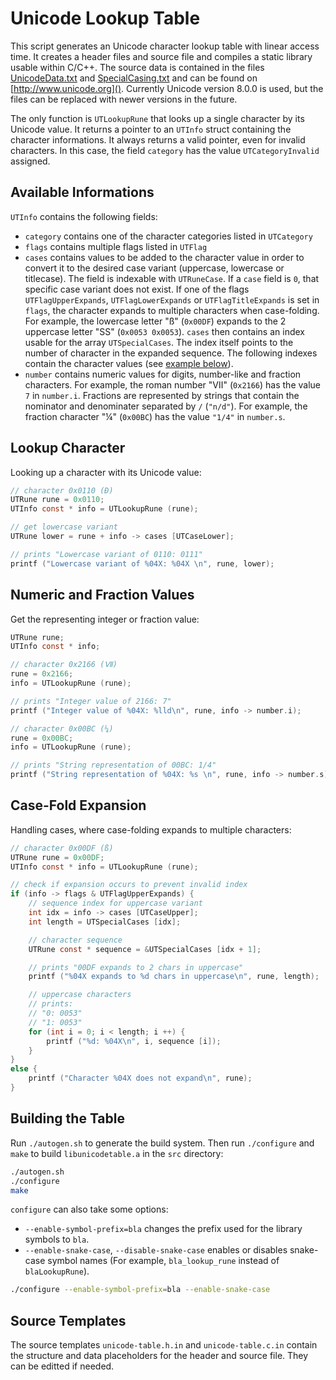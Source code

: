 Unicode Lookup Table
====================

This script generates an Unicode character lookup table with linear access time. It creates a header files and source file and compiles a static library usable within C/C++. The source data is contained in the files [UnicodeData.txt](http://www.unicode.org/Public/8.0.0/ucd/UnicodeData.txt) and [SpecialCasing.txt](http://www.unicode.org/Public/8.0.0/ucd/SpecialCasing.txt) and can be found on [http://www.unicode.org](). Currently Unicode version 8.0.0 is used, but the files can be replaced with newer versions in the future.

The only function is `UTLookupRune` that looks up a single character by its Unicode value. It returns a pointer to an `UTInfo` struct containing the character informations. It always returns a valid pointer, even for invalid characters. In this case, the field `category` has the value `UTCategoryInvalid` assigned.

Available Informations
----------------------

`UTInfo` contains the following fields:

- `category` contains one of the character categories listed in `UTCategory`
- `flags` contains multiple flags listed in `UTFlag`
- `cases` contains values to be added to the character value in order to convert it to the desired case variant (uppercase, lowercase or titlecase). The field is indexable with `UTRuneCase`. If a `case` field is `0`, that specific case variant does not exist. If one of the flags `UTFlagUpperExpands`, `UTFlagLowerExpands` or `UTFlagTitleExpands` is set in `flags`, the character expands to multiple characters when case-folding. For example, the lowercase letter "ß" (`0x00DF`) expands to the 2 uppercase letter "SS" (`0x0053 0x0053`). `cases` then contains an index usable for the array `UTSpecialCases`. The index itself points to the number of character in the expanded sequence. The following indexes contain the character values (see [example below](#user-content-case-fold-expansion)).
- `number` contains numeric values for digits, number-like and fraction characters. For example, the roman number "Ⅶ" (`0x2166`) has the value `7` in `number.i`. Fractions are represented by strings that contain the nominator and denominater separated by `/` (`"n/d"`). For example, the fraction character "¼" (`0x00BC`) has the value `"1/4"` in `number.s`.

Lookup Character
----------------

Looking up a character with its Unicode value:

```c
// character 0x0110 (Đ)
UTRune rune = 0x0110;
UTInfo const * info = UTLookupRune (rune);

// get lowercase variant
UTRune lower = rune + info -> cases [UTCaseLower];

// prints "Lowercase variant of 0110: 0111"
printf ("Lowercase variant of %04X: %04X \n", rune, lower);
```

Numeric and Fraction Values
---------------------------

Get the representing integer or fraction value:

```c
UTRune rune;
UTInfo const * info;

// character 0x2166 (Ⅶ)
rune = 0x2166;
info = UTLookupRune (rune);

// prints "Integer value of 2166: 7"
printf ("Integer value of %04X: %lld\n", rune, info -> number.i);

// character 0x00BC (¼)
rune = 0x00BC;
info = UTLookupRune (rune);

// prints "String representation of 00BC: 1/4"
printf ("String representation of %04X: %s \n", rune, info -> number.s);

```

Case-Fold Expansion
-------------------

Handling cases, where case-folding expands to multiple characters:

```c
// character 0x00DF (ß)
UTRune rune = 0x00DF;
UTInfo const * info = UTLookupRune (rune);

// check if expansion occurs to prevent invalid index
if (info -> flags & UTFlagUpperExpands) {
	// sequence index for uppercase variant
	int idx = info -> cases [UTCaseUpper];
	int length = UTSpecialCases [idx];

	// character sequence
	UTRune const * sequence = &UTSpecialCases [idx + 1];

	// prints "00DF expands to 2 chars in uppercase"
	printf ("%04X expands to %d chars in uppercase\n", rune, length);

	// uppercase characters
	// prints:
	// "0: 0053"
	// "1: 0053"
	for (int i = 0; i < length; i ++) {
		printf ("%d: %04X\n", i, sequence [i]);
	}
}
else {
	printf ("Character %04X does not expand\n", rune);
}
```

Building the Table
------------------

Run `./autogen.sh` to generate the build system. Then run `./configure` and `make` to build `libunicodetable.a` in the `src` directory:

```sh
./autogen.sh
./configure
make
```

`configure` can also take some options:

- `--enable-symbol-prefix=bla` changes the prefix used for the library symbols to `bla`.
- `--enable-snake-case`, `--disable-snake-case` enables or disables snake-case symbol names (For example, `bla_lookup_rune` instead of `blaLookupRune`).

```sh
./configure --enable-symbol-prefix=bla --enable-snake-case
```

Source Templates
----------------

The source templates `unicode-table.h.in` and `unicode-table.c.in` contain the structure and data placeholders for the header and source file. They can be editted if needed.
